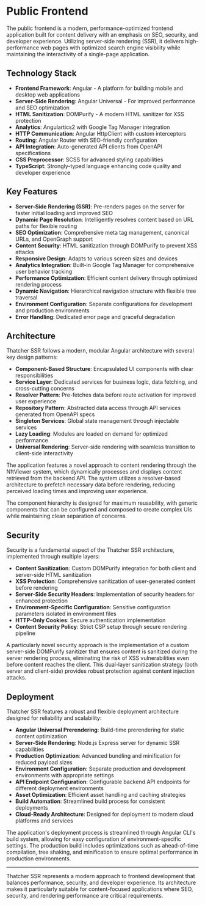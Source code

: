 # Public Frontend

The public frontend is a modern, performance-optimized frontend application built for content delivery with an emphasis on SEO, security, and developer experience. Utilizing server-side rendering (SSR), it delivers high-performance web pages with optimized search engine visibility while maintaining the interactivity of a single-page application.

## Technology Stack

- **Frontend Framework**: Angular - A platform for building mobile and desktop web applications
- **Server-Side Rendering**: Angular Universal - For improved performance and SEO optimization
- **HTML Sanitization**: DOMPurify - A modern HTML sanitizer for XSS protection
- **Analytics**: Angulartics2 with Google Tag Manager integration
- **HTTP Communication**: Angular HttpClient with custom interceptors
- **Routing**: Angular Router with SEO-friendly configuration
- **API Integration**: Auto-generated API clients from OpenAPI specifications
- **CSS Preprocessor**: SCSS for advanced styling capabilities
- **TypeScript**: Strongly-typed language enhancing code quality and developer experience

## Key Features

- **Server-Side Rendering (SSR)**: Pre-renders pages on the server for faster initial loading and improved SEO
- **Dynamic Page Resolution**: Intelligently resolves content based on URL paths for flexible routing
- **SEO Optimization**: Comprehensive meta tag management, canonical URLs, and OpenGraph support
- **Content Security**: HTML sanitization through DOMPurify to prevent XSS attacks
- **Responsive Design**: Adapts to various screen sizes and devices
- **Analytics Integration**: Built-in Google Tag Manager for comprehensive user behavior tracking
- **Performance Optimization**: Efficient content delivery through optimized rendering process
- **Dynamic Navigation**: Hierarchical navigation structure with flexible tree traversal
- **Environment Configuration**: Separate configurations for development and production environments
- **Error Handling**: Dedicated error page and graceful degradation

## Architecture

Thatcher SSR follows a modern, modular Angular architecture with several key design patterns:

- **Component-Based Structure**: Encapsulated UI components with clear responsibilities
- **Service Layer**: Dedicated services for business logic, data fetching, and cross-cutting concerns
- **Resolver Pattern**: Pre-fetches data before route activation for improved user experience
- **Repository Pattern**: Abstracted data access through API services generated from OpenAPI specs
- **Singleton Services**: Global state management through injectable services
- **Lazy Loading**: Modules are loaded on demand for optimized performance
- **Universal Rendering**: Server-side rendering with seamless transition to client-side interactivity

The application features a novel approach to content rendering through the NftViewer system, which dynamically processes and displays content retrieved from the backend API. The system utilizes a resolver-based architecture to prefetch necessary data before rendering, reducing perceived loading times and improving user experience.

The component hierarchy is designed for maximum reusability, with generic components that can be configured and composed to create complex UIs while maintaining clean separation of concerns.

## Security

Security is a fundamental aspect of the Thatcher SSR architecture, implemented through multiple layers:

- **Content Sanitization**: Custom DOMPurify integration for both client and server-side HTML sanitization
- **XSS Protection**: Comprehensive sanitization of user-generated content before rendering
- **Server-Side Security Headers**: Implementation of security headers for enhanced protection
- **Environment-Specific Configuration**: Sensitive configuration parameters isolated in environment files
- **HTTP-Only Cookies**: Secure authentication implementation
- **Content Security Policy**: Strict CSP setup through secure rendering pipeline

A particularly novel security approach is the implementation of a custom server-side DOMPurify sanitizer that ensures content is sanitized during the server rendering process, eliminating the risk of XSS vulnerabilities even before content reaches the client. This dual-layer sanitization strategy (both server and client-side) provides robust protection against content injection attacks.

## Deployment

Thatcher SSR features a robust and flexible deployment architecture designed for reliability and scalability:

- **Angular Universal Prerendering**: Build-time prerendering for static content optimization
- **Server-Side Rendering**: Node.js Express server for dynamic SSR capabilities
- **Production Optimization**: Advanced bundling and minification for reduced payload sizes
- **Environment Configuration**: Separate production and development environments with appropriate settings
- **API Endpoint Configuration**: Configurable backend API endpoints for different deployment environments
- **Asset Optimization**: Efficient asset handling and caching strategies
- **Build Automation**: Streamlined build process for consistent deployments
- **Cloud-Ready Architecture**: Designed for deployment to modern cloud platforms and services

The application's deployment process is streamlined through Angular CLI's build system, allowing for easy configuration of environment-specific settings. The production build includes optimizations such as ahead-of-time compilation, tree shaking, and minification to ensure optimal performance in production environments.

---

Thatcher SSR represents a modern approach to frontend development that balances performance, security, and developer experience. Its architecture makes it particularly suitable for content-focused applications where SEO, security, and rendering performance are critical requirements.